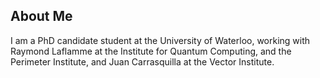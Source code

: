## About Me

I am a PhD candidate student at the University of Waterloo, working with Raymond Laflamme at the Institute for Quantum Computing, and the Perimeter Institute, and Juan Carrasquilla at the Vector Institute.